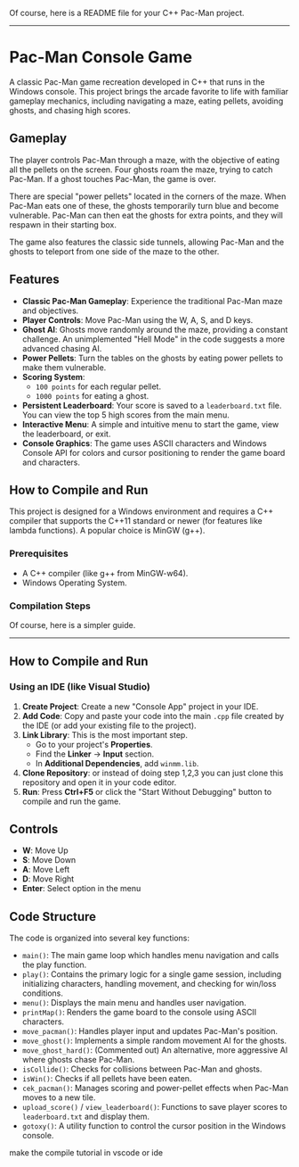 Of course, here is a README file for your C++ Pac-Man project.

---

# Pac-Man Console Game

A classic Pac-Man game recreation developed in C++ that runs in the Windows console. This project brings the arcade favorite to life with familiar gameplay mechanics, including navigating a maze, eating pellets, avoiding ghosts, and chasing high scores.

##  Gameplay
The player controls Pac-Man through a maze, with the objective of eating all the pellets on the screen. Four ghosts roam the maze, trying to catch Pac-Man. If a ghost touches Pac-Man, the game is over.

There are special "power pellets" located in the corners of the maze. When Pac-Man eats one of these, the ghosts temporarily turn blue and become vulnerable. Pac-Man can then eat the ghosts for extra points, and they will respawn in their starting box.

The game also features the classic side tunnels, allowing Pac-Man and the ghosts to teleport from one side of the maze to the other.

## Features

- **Classic Pac-Man Gameplay**: Experience the traditional Pac-Man maze and objectives.
- **Player Controls**: Move Pac-Man using the W, A, S, and D keys.
- **Ghost AI**: Ghosts move randomly around the maze, providing a constant challenge. An unimplemented "Hell Mode" in the code suggests a more advanced chasing AI.
- **Power Pellets**: Turn the tables on the ghosts by eating power pellets to make them vulnerable.
- **Scoring System**:
    - `100 points` for each regular pellet.
    - `1000 points` for eating a ghost.
- **Persistent Leaderboard**: Your score is saved to a `leaderboard.txt` file. You can view the top 5 high scores from the main menu.
- **Interactive Menu**: A simple and intuitive menu to start the game, view the leaderboard, or exit.
- **Console Graphics**: The game uses ASCII characters and Windows Console API for colors and cursor positioning to render the game board and characters.

## How to Compile and Run

This project is designed for a Windows environment and requires a C++ compiler that supports the C++11 standard or newer (for features like lambda functions). A popular choice is MinGW (g++).

### Prerequisites
- A C++ compiler (like g++ from MinGW-w64).
- Windows Operating System.

### Compilation Steps
Of course, here is a simpler guide.

---

## How to Compile and Run

### Using an IDE (like Visual Studio)

1.  **Create Project**: Create a new "Console App" project in your IDE.
2.  **Add Code**: Copy and paste your code into the main `.cpp` file created by the IDE (or add your existing file to the project).
3.  **Link Library**: This is the most important step.
    *   Go to your project's **Properties**.
    *   Find the **Linker** -> **Input** section.
    *   In **Additional Dependencies**, add `winmm.lib`.
4.  **Clone Repository**: or instead of doing step 1,2,3 you can just clone this repository and open it in your code editor.
5.  **Run**: Press **Ctrl+F5** or click the "Start Without Debugging" button to compile and run the game.


## Controls

-   **W**: Move Up
-   **S**: Move Down
-   **A**: Move Left
-   **D**: Move Right
-   **Enter**: Select option in the menu

## Code Structure

The code is organized into several key functions:

-   `main()`: The main game loop which handles menu navigation and calls the play function.
-   `play()`: Contains the primary logic for a single game session, including initializing characters, handling movement, and checking for win/loss conditions.
-   `menu()`: Displays the main menu and handles user navigation.
-   `printMap()`: Renders the game board to the console using ASCII characters.
-   `move_pacman()`: Handles player input and updates Pac-Man's position.
-   `move_ghost()`: Implements a simple random movement AI for the ghosts.
-   `move_ghost_hard()`: (Commented out) An alternative, more aggressive AI where ghosts chase Pac-Man.
-   `isCollide()`: Checks for collisions between Pac-Man and ghosts.
-   `isWin()`: Checks if all pellets have been eaten.
-   `cek_pacman()`: Manages scoring and power-pellet effects when Pac-Man moves to a new tile.
-   `upload_score()` / `view_leaderboard()`: Functions to save player scores to `leaderboard.txt` and display them.
-   `gotoxy()`: A utility function to control the cursor position in the Windows console.



make the compile tutorial in vscode or ide
